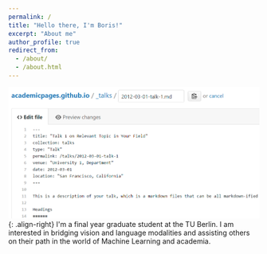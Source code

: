 ```yaml
---
permalink: /
title: "Hello there, I'm Boris!"
excerpt: "About me"
author_profile: true
redirect_from: 
  - /about/
  - /about.html
---
```




![Illustration of combining vision and language modalities](/images/editing-talk.png){: .align-right}
I'm a final year graduate student at the TU Berlin.
I am interested in bridging vision and language modalities and assisting others on their path in the world of Machine Learning and academia.
